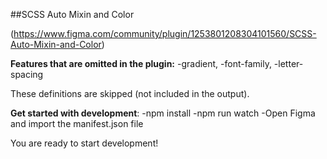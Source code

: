 ##SCSS Auto Mixin and Color 

(https://www.figma.com/community/plugin/1253801208304101560/SCSS-Auto-Mixin-and-Color)

**Features that are omitted in the plugin:**
-gradient,
-font-family,
-letter-spacing

These definitions are skipped (not included in the output).

**Get started with development**:
-npm install
-npm run watch
-Open Figma and import the manifest.json file

You are ready to start development!
